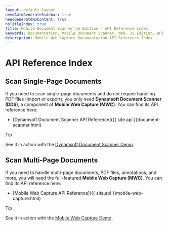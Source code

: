 ```yaml
---
layout: default-layout
needAutoGenerateSidebar: true
needGenerateH3Content: true
noTitleIndex: true
title: Mobile Document Scanner JS Edition - API Reference Index
keywords: Documentation, Mobile Document Scanner, Web, JS Edition, API Index
description: Mobile Web Capture Documentation API Reference Index
---
```


# API Reference Index

## Scan Single-Page Documents

If you need to scan single-page documents and do not require handling PDF files (import or export), you only need **Dynamsoft Document Scanner (DDS)**, a component of **Mobile Web Capture (MWC)**. You can find its API reference here:

- [Dynamsoft Document Scanner API Reference]({{ site.api }}document-scanner.html)

> [!TIP]
> See it in action with the [Dynamsoft Document Scanner Demo](https://demo.dynamsoft.com/document-scanner/).

## Scan Multi-Page Documents

If you need to handle multi-page documents, PDF files, annotations, and more, you will need the full-featured **Mobile Web Capture (MWC)**. You can find its API reference here:

- [Mobile Web Capture API Reference]({{ site.api }}mobile-web-capture.html)

> [!TIP]
> See it in action with the [Mobile Web Capture Demo](https://demo.dynamsoft.com/mobile-web-capture/).
